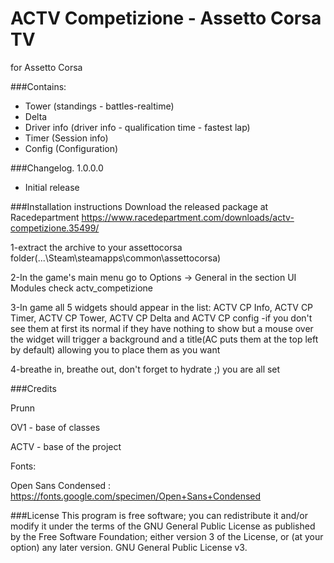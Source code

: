 # ACTV Competizione - Assetto Corsa TV

for Assetto Corsa

###Contains:
* Tower (standings - battles-realtime)
* Delta
* Driver info (driver info - qualification time - fastest lap)
* Timer (Session info)
* Config (Configuration)


###Changelog.
1.0.0.0
* Initial release

###Installation instructions
Download the released package at Racedepartment
https://www.racedepartment.com/downloads/actv-competizione.35499/

1-extract the archive to your assettocorsa folder(...\Steam\steamapps\common\assettocorsa\)

2-In the game's main menu
  go to Options -> General
  in the section UI Modules
  check actv_competizione

3-In game all 5 widgets should appear in the list:
  ACTV CP Info, ACTV CP Timer, ACTV CP Tower, ACTV CP Delta and ACTV CP config
  -if you don't see them at first its normal if they have nothing to show but a mouse over the widget will trigger a background and a title(AC puts them at the top left by default) allowing you to place them as you want

4-breathe in, breathe out, don't forget to hydrate ;) you are all set

###Credits

Prunn

OV1 - base of classes

ACTV - base of the project

Fonts:

Open Sans Condensed : https://fonts.google.com/specimen/Open+Sans+Condensed

###License
This program is free software; you can redistribute it and/or modify it under the terms of the GNU General Public License as published by the Free Software Foundation; either version 3 of the License, or (at your option) any later version.
GNU General Public License v3.